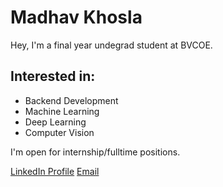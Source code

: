# Madhav Khosla

Hey, I'm a final year undegrad student at BVCOE.

## Interested in:

* Backend Development
* Machine Learning
* Deep Learning
* Computer Vision

I'm open for internship/fulltime positions.

[LinkedIn Profile](https://www.linkedin.com/in/madhav-k-a01148147/) [Email](madhav.khoslaa@gmail.com)





